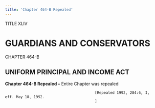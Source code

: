 ```yaml
---
title: 'Chapter 464-B Repealed'
---
```


TITLE XLIV
                                             
GUARDIANS AND CONSERVATORS
==========================

CHAPTER 464-B
                                             
UNIFORM PRINCIPAL AND INCOME ACT
--------------------------------

**Chapter 464-B Repealed –** Entire Chapter was repealed


                                             [Repealed 1992, 284:6, I, eff. May 18, 1992.
                                             ]
